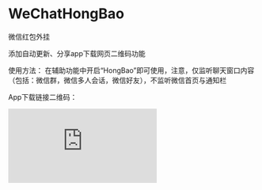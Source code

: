 # WeChatHongBao
微信红包外挂

添加自动更新、分享app下载网页二维码功能

使用方法：
在辅助功能中开启“HongBao”即可使用，注意，仅监听聊天窗口内容（包括：微信群，微信多人会话，微信好友），不监听微信首页与通知栏

App下载链接二维码：

![Image text](http://qr.liantu.com/api.php?text=https://fir.im/zr2t)
